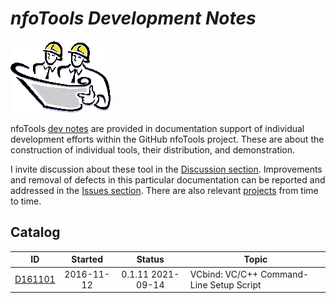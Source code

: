 <!-- index.md 0.0.2                 UTF-8                          2021-09-14
     ----1----|----2----|----3----|----4----|----5----|----6----|----7----|--*

                        NFOTOOLS DEVELOPMENT NOTES
     -->

# ***nfoTools** Development Notes*

![Hard Hat Area](../images/hardhat-logo.gif)

nfoTools [dev notes](.) are provided in documentation support of individual
development efforts within the GitHub nfoTools project.  These are about the
construction of individual tools, their distribution, and demonstration.

I invite discussion about these tool in the
[Discussion section](https://github.com/orcmid/nfoTools/discussions).
Improvements and removal of defects in this particular documentation can be
reported and addressed in the
[Issues section](https://github.com/orcmid/nfoTools/issues).  There are also
relevant [projects](https://github.com/orcmid/nfoTools/projects) from time to
time.

## Catalog

| **ID** | **Started** | **Status** | **Topic** |
|   :-:   |   :-:   |  :-:   |  ---  |
| [D161101](D161101) | 2016-11-12 | 0.1.11 2021-09-14 | VCbind: VC/C++ Command-Line Setup Script|

<!-- ----1----|----2----|----3----|----4----|----5----|----6----|----7----|--*


     0.0.2 2021-09-14T00:51Z D161101 0.1.11
     0.0.1 2021-09-03T21:48Z Catalog D161101
     0.0.0 2021-09-03T19:11Z Placehoder Hardhat Image and empty Catalog

                    *** end of docs/dev/index.md ***
     -->
